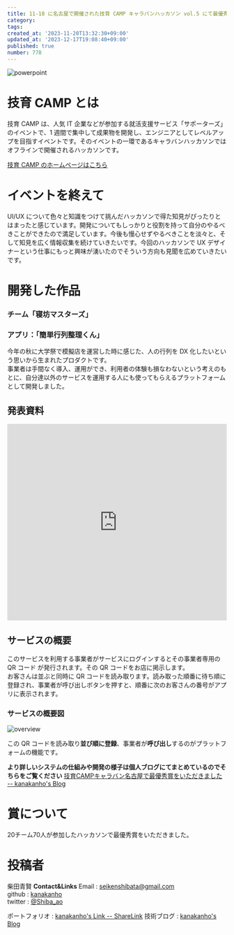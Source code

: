 ```yaml
---
title: 11-18 に名古屋で開催された技育 CAMP キャラバンハッカソン vol.5 にて最優秀賞をいただきました
category:
tags:
created_at: '2023-11-20T13:32:30+09:00'
updated_at: '2023-12-17T19:08:40+09:00'
published: true
number: 778
---
```


![powerpoint](/img/markdown/778/title.png)

# 技育 CAMP とは

技育 CAMP は、人気 IT 企業などが参加する就活支援サービス「サポーターズ」のイベントで、1 週間で集中して成果物を開発し、エンジニアとしてレベルアップを目指すイベントです。そのイベントの一環であるキャラバンハッカソンではオフラインで開催されるハッカソンです。

[技育 CAMP のホームページはこちら](https://talent.supporterz.jp/geekcamp/)


# イベントを終えて
UI/UX について色々と知識をつけて挑んだハッカソンで得た知見がぴったりとはまったと感じています。開発についてもしっかりと役割を持って自分のやるべきことができたので満足しています。今後も慢心せずやるべきことを淡々と、そして知見を広く情報収集を続けていきたいです。今回のハッカソンで UX デザイナーという仕事にもっと興味が湧いたのでそういう方向も見聞を広めていきたいです。

# 開発した作品

### チーム「寝坊マスターズ」

### アプリ：「簡単行列整理くん」

今年の秋に大学祭で模擬店を運営した時に感じた、人の行列を DX 化したいという思いから生まれたプロダクトです。  
事業者は手間なく導入、運用ができ、利用者の体験も損なわないという考えのもとに、自分達以外のサービスを運用する人にも使ってもらえるプラットフォームとして開発しました。

## 発表資料

<iframe
    src="https://docs.google.com/presentation/d/e/2PACX-1vRU5p2JGK1vCG6hVg11_FaeRun1Qh5nikAabtrJqqsjGteRCGfS1Xr7TkrCrQVZ-Q/embed?start=false&loop=false&delayms=3000"
    frameborder="0"
    width="100%"
    height="450px"
    allowfullscreen="true"
    mozallowfullscreen="true"
    webkitallowfullscreen="true"
></iframe>


## サービスの概要

このサービスを利用する事業者がサービスにログインするとその事業者専用の QR コード が発行されます。その QR コードをお店に掲示します。  
お客さんは並ぶと同時に QR コードを読み取ります。読み取った順番に待ち順に登録され、事業者が呼び出しボタンを押すと、順番に次のお客さんの番号がアプリに表示されます。

### サービスの概要図

![overview](/img/markdown/778/overview.png)

この QR コードを読み取り**並び順に登録**、事業者が**呼び出し**するのがプラットフォームの機能です。

**より詳しいシステムの仕組みや開発の様子は個人ブログにてまとめているのでそちらをご覧ください**
[技育CAMPキャラバン名古屋で最優秀賞をいただきました -- kanakanho's Blog](https://kanakanho-record.vercel.app/posts/geekcamp-1118/)

# 賞について
20チーム70人が参加したハッカソンで最優秀賞をいただきました。

# 投稿者
柴田青賢
**Contact&Links**
Email : [seikenshibata@gmail.com](seikenshibata@gmail.com)  
github : [kanakanho](https://github.com/kanakanho)  
twitter : [@Shiba_ao](https://twitter.com/Shiba_ao_)

ポートフォリオ : [kanakanho's Link -- ShareLink](https://kanakanho.vercel.app)
技術ブログ : [kanakanho's Blog](https://kanakanho-record.vercel.app)

